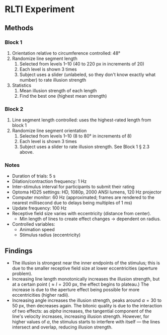 # RLTI Experiment

## Methods

### Block 1

1. Orientation relative to circumference controlled: 48°
2. Randomize line segment length
    1. Selected from levels 1–10 (40 to 220 px in increments of 20)
    2. Each level is shown 3 times
    3. Subject uses a slider (unlabeled, so they don't know exactly what number) to rate illusion strength
3. Statistics
    1. Mean illusion strength of each length
    2. Find the best one (highest mean strength)

### Block 2

1. Line segment length controlled: uses the highest-rated length from block 1
2. Randomize line segment orientation
    1. Selected from levels 1–10 (8 to 80° in increments of 8)
    2. Each level is shown 3 times
    3. Subject uses a slider to rate illusion strength. See Block 1 § 2.3 above.

### Notes

* Duration of trials: 5 s
* Dilation/contraction frequency: 1 Hz
* Inter-stimulus interval for participants to submit their rating
* Optoma HD25 settings: HD, 1080p, 2000 ANSI lumens, 120 Hz projector
* Computer monitor: 60 Hz (approximated; frames are rendered to the nearest millisecond due to delays being multiples of 1 ms)
* Update frequency: 100 Hz
* Receptive field size varies with eccentricity (distance from center).
    * Min length of lines to create effect changes → dependent on radius.
* Controlled variables:
    * Animation speed
    * Stimulus radius (eccentricity)

## Findings

* The illusion is strongest near the inner endpoints of the stimulus; this is due to the smaller receptive field size at lower eccentricities (aperture problem).
* Increasing line length monotonically increases the illusion strength, but at a certain point ($\approx l=200\text{ px}$, the effect begins to plateau.) The increase is due to the aperture effect being possible for more eccentricities (higher radii).
* Increasing angle increases the illusion strength, peaks around $\alpha=30$ to $50\text{ px}$, then decreases again. The bitonic quality is due to the interaction of two effects: as $alpha$ increases, the tangential component of the line's velocity increases, increasing illusion strength. However, for higher values of $a$, the stimulus starts to interfere with itself — the lines intersect and overlap, reducing illusion strength.

